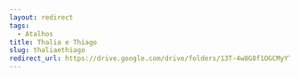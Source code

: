 ```yaml
---
layout: redirect
tags:
  - Atalhos
title: Thalia e Thiago
slug: thaliaethiago
redirect_url: https://drive.google.com/drive/folders/13T-4w8G8f1OGCMyYTSkuXAn1KY-7FApj?usp=drive_link
---
```

